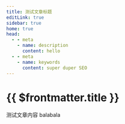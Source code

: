 ```yaml
---
title: 测试文章标题
editLink: true
sidebar: true
home: true
head:
  - - meta
    - name: description
      content: hello
  - - meta
    - name: keywords
      content: super duper SEO
---
```


# {{ $frontmatter.title }}

测试文章内容 balabala